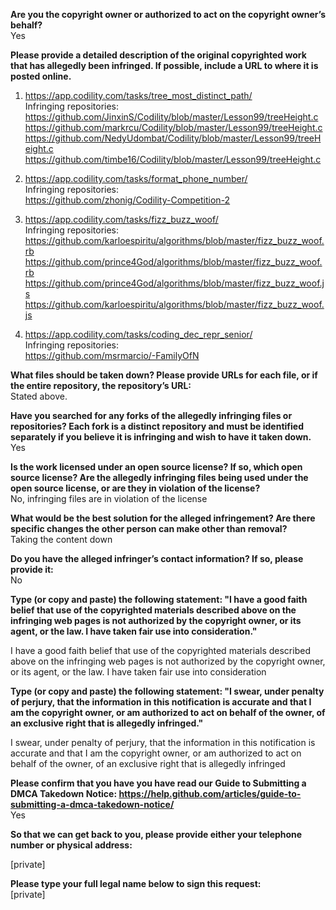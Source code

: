**Are you the copyright owner or authorized to act on the copyright owner’s behalf?**  
Yes

**Please provide a detailed description of the original copyrighted work that has allegedly been infringed. If possible, include a URL to where it is posted online.**

1) https://app.codility.com/tasks/tree_most_distinct_path/  
Infringing repositories:  
https://github.com/JinxinS/Codility/blob/master/Lesson99/treeHeight.c  
https://github.com/markrcu/Codility/blob/master/Lesson99/treeHeight.c  
https://github.com/NedyUdombat/Codility/blob/master/Lesson99/treeHeight.c  
https://github.com/timbe16/Codility/blob/master/Lesson99/treeHeight.c  

2) https://app.codility.com/tasks/format_phone_number/  
Infringing repositories:  
https://github.com/zhonig/Codility-Competition-2

3) https://app.codility.com/tasks/fizz_buzz_woof/  
Infringing repositories:  
https://github.com/karloespiritu/algorithms/blob/master/fizz_buzz_woof.rb  
https://github.com/prince4God/algorithms/blob/master/fizz_buzz_woof.rb  
https://github.com/prince4God/algorithms/blob/master/fizz_buzz_woof.js  
https://github.com/karloespiritu/algorithms/blob/master/fizz_buzz_woof.js  

4) https://app.codility.com/tasks/coding_dec_repr_senior/  
Infringing repositories:  
https://github.com/msrmarcio/-FamilyOfN

**What files should be taken down? Please provide URLs for each file, or if the entire repository, the repository’s URL:**  
Stated above.

**Have you searched for any forks of the allegedly infringing files or repositories? Each fork is a distinct repository and must be identified separately if you believe it is infringing and wish to have it taken down.**  
Yes

**Is the work licensed under an open source license? If so, which open source license? Are the allegedly infringing files being used under the open source license, or are they in violation of the license?**  
No, infringing files are in violation of the license

**What would be the best solution for the alleged infringement? Are there specific changes the other person can make other than removal?**  
Taking the content down

**Do you have the alleged infringer’s contact information? If so, please provide it:**  
No  

**Type (or copy and paste) the following statement: "I have a good faith belief that use of the copyrighted materials described above on the infringing web pages is not authorized by the copyright owner, or its agent, or the law. I have taken fair use into consideration."**

I have a good faith belief that use of the copyrighted materials described above on the infringing web pages is not authorized by the copyright owner, or its agent, or the law. I have taken fair use into consideration

**Type (or copy and paste) the following statement: "I swear, under penalty of perjury, that the information in this notification is accurate and that I am the copyright owner, or am authorized to act on behalf of the owner, of an exclusive right that is allegedly infringed."**

I swear, under penalty of perjury, that the information in this notification is accurate and that I am the copyright owner, or am authorized to act on behalf of the owner, of an exclusive right that is allegedly infringed

**Please confirm that you have you have read our Guide to Submitting a DMCA Takedown Notice: https://help.github.com/articles/guide-to-submitting-a-dmca-takedown-notice/**  
Yes

**So that we can get back to you, please provide either your telephone number or physical address:**

[private]

**Please type your full legal name below to sign this request:**  
[private]
